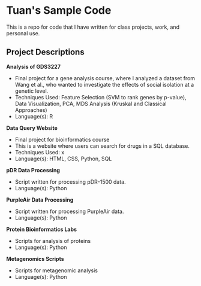 # Tuan's Sample Code #
This is a repo for code that I have written for class projects, work, and personal use.

## Project Descriptions ##
**Analysis of GDS3227**
- Final project for a gene analysis course, where I analyzed a dataset from Wang et al., who wanted to investigate the effects of social isolation at a genetic level.
- Techniques Used: Feature Selection (SVM to rank genes by p-value), Data Visualization, PCA, MDS Analysis (Kruskal and Classical Approaches)
- Language(s): R

**Data Query Website**
- Final project for bioinformatics course
- This is a website where users can search for drugs in a SQL database.
- Techniques Used: x
- Language(s): HTML, CSS, Python, SQL

**pDR Data Processing**
- Script written for processing pDR-1500 data.
- Language(s): Python

**PurpleAir Data Processing**
- Script written for processing PurpleAir data.
- Language(s): Python

**Protein Bioinformatics Labs**
- Scripts for analysis of proteins
- Language(s): Python

**Metagenomics Scripts**
- Scripts for metagenomic analysis
- Language(s): Python
